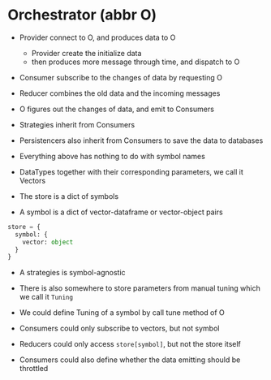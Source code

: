 # Orchestrator (abbr O)

- Provider connect to O, and produces data to O
  - Provider create the initialize data
  - then produces more message through time, and dispatch to O
- Consumer subscribe to the changes of data by requesting O
- Reducer combines the old data and the incoming messages
- O figures out the changes of data, and emit to Consumers
- Strategies inherit from Consumers
- Persistencers also inherit from Consumers to save the data to databases

- Everything above has nothing to do with symbol names
- DataTypes together with their corresponding parameters, we call it Vectors
- The store is a dict of symbols
- A symbol is a dict of vector-dataframe or vector-object pairs

```python
store = {
  symbol: {
    vector: object
  }
}
```

- A strategies is symbol-agnostic
- There is also somewhere to store parameters from manual tuning which we call it `Tuning`
- We could define Tuning of a symbol by call tune method of O

- Consumers could only subscribe to vectors, but not symbol
- Reducers could only access `store[symbol]`, but not the store itself

- Consumers could also define whether the data emitting should be throttled
